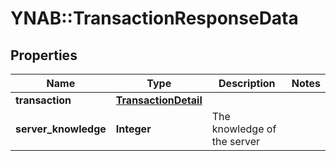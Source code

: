 # YNAB::TransactionResponseData

## Properties

| Name | Type | Description | Notes |
| ---- | ---- | ----------- | ----- |
| **transaction** | [**TransactionDetail**](TransactionDetail.md) |  |  |
| **server_knowledge** | **Integer** | The knowledge of the server |  |

